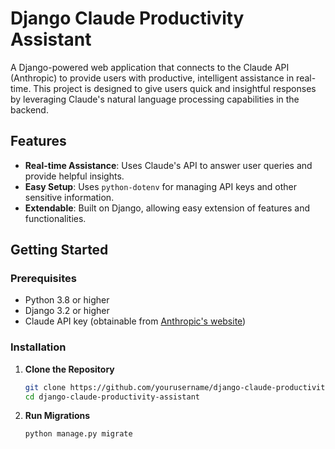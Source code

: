# Django Claude Productivity Assistant

A Django-powered web application that connects to the Claude API (Anthropic) to provide users with productive, intelligent assistance in real-time. This project is designed to give users quick and insightful responses by leveraging Claude's natural language processing capabilities in the backend.

## Features

- **Real-time Assistance**: Uses Claude's API to answer user queries and provide helpful insights.
- **Easy Setup**: Uses `python-dotenv` for managing API keys and other sensitive information.
- **Extendable**: Built on Django, allowing easy extension of features and functionalities.

## Getting Started

### Prerequisites

- Python 3.8 or higher
- Django 3.2 or higher
- Claude API key (obtainable from [Anthropic's website](https://www.anthropic.com/))

### Installation

1. **Clone the Repository**
   ```bash
   git clone https://github.com/yourusername/django-claude-productivity-assistant.git
   cd django-claude-productivity-assistant

2. **Run Migrations**
   ```bash
   python manage.py migrate    
